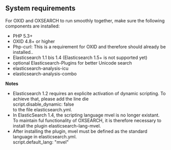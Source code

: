 ## System requirements ##

For OXID and OXSEARCH to run smoothly together, make sure the following components are installed:  

- PHP 5.3+  
- OXID 4.8+ or higher  
- Php-curl: This is a requirement for OXID and therefore should already be installed..  
- Elasticsearch 1.1 bis 1.4 (Elasticsearch 1.5+ is not supported yet) 
- optional Elasticsearch-Plugins for better Unicode search  
- elasticsearch-analysis-icu  
- elasticsearch-analysis-combo  

__Notes__  

- Elasticsearch 1.2 requires an explicite activation of dynamic scripting. To achieve that, please add the line die  
	script.disable_dynamic: false	
to the file elasticsearch.yml.  
- In ElasticSearch 1.4, the scripting language mvel is no longer existant.  
To maintain ful functionality of OXSEARCH, it is therefore necessary to install the plugin elasticsearch-lang-mvel.  
- After installing the plugin, mvel must be defined as the standard language in elasticsearch.yml.  
	script.default_lang: "mvel"	


